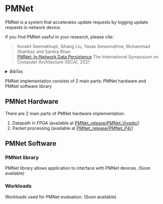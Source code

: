 # PMNet

PMNet is a system that accelerates update requests by logging update requests in network device.

If you find PMNet useful in your research, please cite:

> Korakit Seemakhupt, Sihang Liu, Yasas Senevirathne, Muhammad Shahbaz and Samira Khan  
> [PMNet: In-Network Data Persistence](https://www.cs.virginia.edu/~smk9u/PMNet_ISCA2021.pdf) 
> The International Symposium on Computer Architecture (ISCA), 2021

<details><summary><i>BibTex</i></summary>
<p>

```
@inproceedings{seemakhupt2021pmnet,
  title={PMNet: In-Network Data Persistence},
  author={Seemakhupt, Korakit and Liu, Sihang and Senevirathne, Yasas and Shahbaz, Muhammad and Khan, Samira},
  booktitle={2021 ACM/IEEE 48th Annual International Symposium on Computer Architecture (ISCA)},
  year={2021}
}
```

</p>
</details>

PMNet implementation consists of 2 main parts: PMNet hardware and PMNet software library

## PMNet Hardware
There are 2 main parts of PMNet hardware implementation.
1. Datapath in FPGA (available at [PMNet_release/PMNet_Vivado/](PMNet_release/PMNet_Vivado/))
2. Packet processing (available at [PMNet_release/PMNet_P4/](PMNet_release/PMNet_P4/))

## PMNet Software
### PMNet library
PMNet library allows application to interface with PMNet devices.
(Soon available)

### Workloads
Workloads used for PMNet evaluation.
(Soon available)